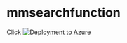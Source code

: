 # mmsearchfunction

Click [![Deployment to Azure](https://aka.ms/deploytoazurebutton)](https://portal.azure.com/#create/Microsoft.Template/uri/https%3A%2F%2Fraw.githubusercontent.com%2Fmemasanz%2Fmmsearchfunction%2Fmain%2FDeployment%2Fazuredeploy.json)